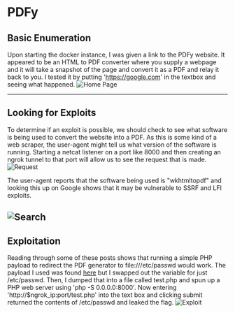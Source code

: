 # PDFy

## Basic Enumeration
Upon starting the docker instance, I was given a link to the PDFy website. It appeared to be an HTML to PDF converter where you supply a webpage and it will take a snapshot of the page and convert it as a PDF and relay it back to you. I tested it by putting 'https://google.com' in the textbox and seeing what happened. ![Home Page](PDFy/Screenshot_20240603_083433.png)

---

## Looking for Exploits
To determine if an exploit is possible, we should check to see what software is being used to convert the website into a PDF. As this is some kind of a web scraper, the user-agent might tell us what version of the software is running. Starting a netcat listener on a port like 8000 and then creating an ngrok tunnel to that port will allow us to see the request that is made.
![Request](PDFy/Screenshot_20240603_083519.png)

The user-agent reports that the software being used is "wkhtmltopdf" and looking this up on Google shows that it may be vulnerable to SSRF and LFI exploits.

![Search](PDFy/Screenshot_20240603_085527.png)
---

## Exploitation
Reading through some of these posts shows that running a simple PHP payload to redirect the PDF generator to file:///etc/passwd would work. The payload I used was found [here](https://exploit-notes.hdks.org/exploit/web/security-risk/wkhtmltopdf-ssrf/) but I swapped out the variable for just /etc/passwd. Then, I dumped that into a file called test.php and spun up a PHP web server using 'php -S 0.0.0.0:8000'. Now entering 'http://$ngrok_ip:port/test.php' into the text box and clicking submit returned the contents of /etc/passwd and leaked the flag.
![Exploit](PDFy/Screenshot_20240603_084637.png)  

